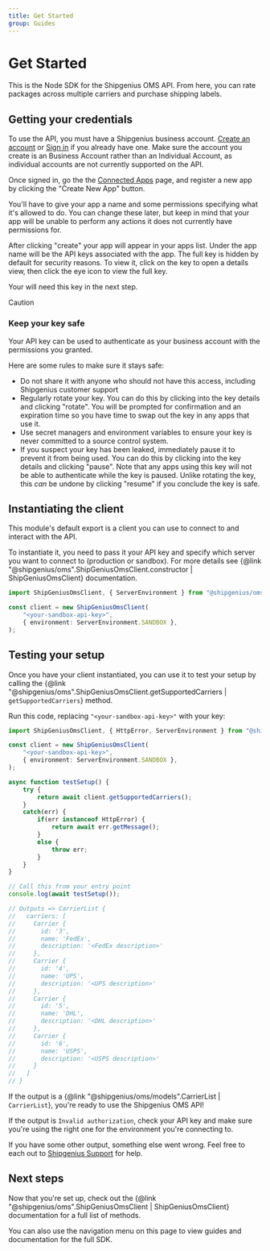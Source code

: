 ```yaml
---
title: Get Started
group: Guides
---
```


# Get Started

This is the Node SDK for the Shipgenius OMS API.
From here, you can rate packages across multiple carriers and purchase shipping labels.

## Getting your credentials

To use the API, you must have a Shipgenius business account.
[Create an account](https://lite.shipgeni.us/create-account/business) or [Sign in](https://lite.shipgeni.us/home) if you already have one.
Make sure the account you create is an Business Account rather than an Individual Account, as individual accounts are not currently supported on the API.

Once signed in, go the the [Connected Apps](https://lite.shipgeni.us/connected-apps) page, and register a new app by clicking the "Create New App" button.

You'll have to give your app a name and some permissions specifying what it's allowed to do.
You can change these later, but keep in mind that your app will be unable to perform any actions it does not currently have permissions for.

After clicking "create" your app will appear in your apps list. Under the app name will be the API keys associated with the app.
The full key is hidden by default for security reasons.
To view it, click on the key to open a details view, then click the eye icon to view the full key.

Your will need this key in the next step.

> [!CAUTION]
> ### Keep your key safe
> 
> Your API key can be used to authenticate as your business account with the permissions you granted.
>
> Here are some rules to make sure it stays safe:
> - Do not share it with anyone who should not have this access, including Shipgenius customer support
> - Regularly rotate your key. You can do this by clicking into the key details and clicking "rotate".
    You will be prompted for confirmation and an expiration time so you have time to swap out the key in any apps that use it.
> - Use secret managers and environment variables to ensure your key is never committed to a source control system.
> - If you suspect your key has been leaked, immediately pause it to prevent it from being used.
    You can do this by clicking into the key details and clicking "pause".
    Note that any apps using this key will not be able to authenticate while the key is paused.
    Unlike rotating the key, this *can* be undone by clicking "resume" if you conclude the key is safe.
>

## Instantiating the client

This module's default export is a client you can use to connect to and interact with the API.

To instantiate it, you need to pass it your API key and specify which server you want to connect to (production or sandbox).
For more details see {@link "@shipgenius/oms".ShipGeniusOmsClient.constructor | ShipGeniusOmsClient} documentation.

```typescript
import ShipGeniusOmsClient, { ServerEnvironment } from "@shipgenius/oms/client";

const client = new ShipGeniusOmsClient(
    "<your-sandbox-api-key>",
    { environment: ServerEnvironment.SANDBOX },
);
```

## Testing your setup

Once you have your client instantiated, you can use it to test your setup by calling the {@link "@shipgenius/oms".ShipGeniusOmsClient.getSupportedCarriers | `getSupportedCarriers`} method.

Run this code, replacing `"<your-sandbox-api-key>"` with your key:

```typescript
import ShipGeniusOmsClient, { HttpError, ServerEnvironment } from "@shipgenius/oms/client";

const client = new ShipGeniusOmsClient(
    "<your-sandbox-api-key>",
    { environment: ServerEnvironment.SANDBOX },
);

async function testSetup() {
    try {
        return await client.getSupportedCarriers();
    }
    catch(err) {
        if(err instanceof HttpError) {
            return await err.getMessage();
        }
        else {
            throw err;
        }
    }
}

// Call this from your entry point
console.log(await testSetup());

// Outputs => CarrierList {
//   carriers: [
//     Carrier {
//       id: '3',
//       name: 'FedEx',
//       description: '<FedEx description>'
//     },
//     Carrier {
//       id: '4',
//       name: 'UPS',
//       description: '<UPS description>'
//     },
//     Carrier {
//       id: '5',
//       name: 'DHL',
//       description: '<DHL description>'
//     },
//     Carrier {
//       id: '6',
//       name: 'USPS',
//       description: '<USPS description>'
//     }
//   ]
// }
```

If the output is a {@link "@shipgenius/oms/models".CarrierList | `CarrierList`}, you're ready to use the Shipgenius OMS API!

If the output is `Invalid authorization`, check your API key and make sure you're using the right one for the environment you're connecting to.

If you have some other output, something else went wrong. Feel free to each out to [Shipgenius Support](mailto:info@shipgeni.us) for help.

## Next steps

Now that you're set up, check out the {@link "@shipgenius/oms".ShipGeniusOmsClient | ShipGeniusOmsClient} documentation for a full list of methods.

You can also use the navigation menu on this page to view guides and documentation for the full SDK.
